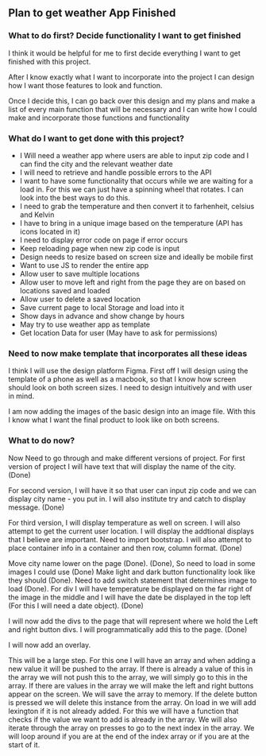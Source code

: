 ## Plan to get weather App Finished 

### What to do first? Decide functionality I want to get finished 
I think it would be helpful for me to first decide everything I want to get 
finished with this project. 

After I know exactly what I want to incorporate into the project I can design how I want those features to look and function. 

Once I decide this, I can go back over this design and my plans and make a list of every main function that will be necessary and I can write how I could make and incorporate those functions and functionality 

### What do I want to get done with this project? 

- I Will need a weather app where users are able to input zip code and I can find the city and the relevant weather date 
- I will need to retrieve and handle possible errors to the API 
- I want to have some functionality that occurs while we are waiting for a load in. For this we can just have a spinning wheel that rotates. I can look into the best ways to do this. 
- I need to grab the temperature and then convert it to farhenheit, celsius and Kelvin 
- I have to bring in a unique image based on the temperature (API has icons located in it)
- I need to display error code on page if error occurs 
- Keep reloading page when new zip code is input 
- Design needs to resize based on screen size and ideally be mobile first 
- Want to use JS to render the entire app 
- Allow user to save multiple locations 
- Allow user to move left and right from the page they are on based on locations saved and loaded 
- Allow user to delete a saved location 
- Save current page to local Storage and load into it 
- Show days in advance and show change by hours 
- May try to use weather app as template 
- Get location Data for user (May have to ask for permissions)


### Need to now make template that incorporates all these ideas 

I think I will use the design platform Figma. First off I will design using the template of a phone as well as a macbook, so that I know how screen should look on both screen sizes. I need to design intuitively and with user in mind. 

I am now adding the images of the basic design into an image file. With this I know what I want the final product to look like on both screens. 

### What to do now? 

Now Need to go through and make different versions of project. For first version of project I will have text that will display the name of 
the city. (Done)

For second version, I will have it so that user can input zip code and we can display city name - you put in. I will also institute try and catch to display message. (Done)

For third version, I will display temperature as well on screen. I will also attempt to get the current user location. I will display the addtional displays that I believe are important. Need to import bootstrap. I will also attempt to place container info in a container and then row, column format. (Done)

Move city name lower on the page (Done). (Done), So need to load in some images I could use (Done)  Make light and dark button functionality look like they should (Done). Need to add switch statement that determines image to load (Done). For div I will have temperature be displayed on the far right of the image in the middle and I will have the date be displayed in the top left (For this I will need a date object). (Done)

I will now add the divs to the page that will represent where we hold the Left and right button divs. I will programmatically add this to the page. (Done) 

I will now add an overlay. 

This will be a large step. For this one I will have an array and when adding a new value it will be pushed to the array. If there is already a value of this in the array we will not push this to the array, we will simply go to this in the array. If there are values in the array we will make the left and right buttons appear on the screen. We will save the array to memory. If the delete button is pressed we will delete this instance from the array. On load in we will add lexington if it is not already added. For this we will have a function that checks if the value we want to add is already in the array. We will also iterate through the array on presses to go to the next index in the array. We will loop around if you are at the end of the index array or if you are at the start of it. 
